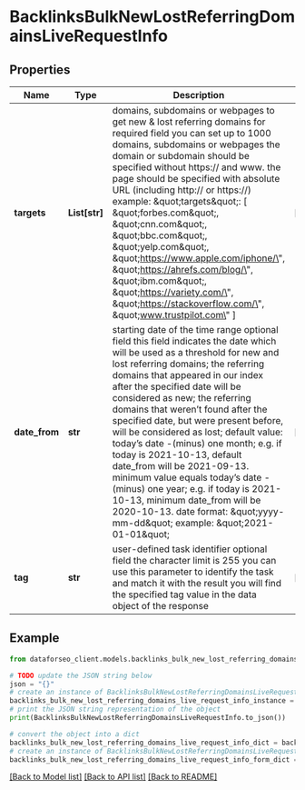# BacklinksBulkNewLostReferringDomainsLiveRequestInfo


## Properties

Name | Type | Description | Notes
------------ | ------------- | ------------- | -------------
**targets** | **List[str]** | domains, subdomains or webpages to get  new &amp; lost referring domains for required field you can set up to 1000 domains, subdomains or webpages the domain or subdomain should be specified without https:// and www. the page should be specified with absolute URL (including http:// or https://) example: \&quot;targets\&quot;: [   \&quot;forbes.com\&quot;,   \&quot;cnn.com\&quot;,   \&quot;bbc.com\&quot;,   \&quot;yelp.com\&quot;,   \&quot;https://www.apple.com/iphone/\&quot;,   \&quot;https://ahrefs.com/blog/\&quot;,   \&quot;ibm.com\&quot;,   \&quot;https://variety.com/\&quot;,   \&quot;https://stackoverflow.com/\&quot;,   \&quot;www.trustpilot.com\&quot; ] | [optional] 
**date_from** | **str** | starting date of the time range optional field this field indicates the date which will be used as a threshold for new and lost referring domains; the referring domains that appeared in our index after the specified date will be considered as new; the referring domains that weren’t found after the specified date, but were present before, will be considered as lost; default value: today’s date -(minus) one month; e.g. if today is 2021-10-13, default date_from will be 2021-09-13. minimum value equals today’s date -(minus) one year; e.g. if today is 2021-10-13, minimum date_from will be 2020-10-13. date format: \&quot;yyyy-mm-dd\&quot; example: \&quot;2021-01-01\&quot; | [optional] 
**tag** | **str** | user-defined task identifier optional field the character limit is 255 you can use this parameter to identify the task and match it with the result you will find the specified tag value in the data object of the response | [optional] 

## Example

```python
from dataforseo_client.models.backlinks_bulk_new_lost_referring_domains_live_request_info import BacklinksBulkNewLostReferringDomainsLiveRequestInfo

# TODO update the JSON string below
json = "{}"
# create an instance of BacklinksBulkNewLostReferringDomainsLiveRequestInfo from a JSON string
backlinks_bulk_new_lost_referring_domains_live_request_info_instance = BacklinksBulkNewLostReferringDomainsLiveRequestInfo.from_json(json)
# print the JSON string representation of the object
print(BacklinksBulkNewLostReferringDomainsLiveRequestInfo.to_json())

# convert the object into a dict
backlinks_bulk_new_lost_referring_domains_live_request_info_dict = backlinks_bulk_new_lost_referring_domains_live_request_info_instance.to_dict()
# create an instance of BacklinksBulkNewLostReferringDomainsLiveRequestInfo from a dict
backlinks_bulk_new_lost_referring_domains_live_request_info_form_dict = backlinks_bulk_new_lost_referring_domains_live_request_info.from_dict(backlinks_bulk_new_lost_referring_domains_live_request_info_dict)
```
[[Back to Model list]](../README.md#documentation-for-models) [[Back to API list]](../README.md#documentation-for-api-endpoints) [[Back to README]](../README.md)


